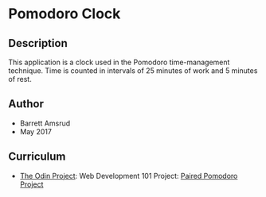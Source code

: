 # Pomodoro Clock

## Description

This application is a clock used in the Pomodoro time-management technique.  Time is counted in intervals of 25 minutes of work and 5 minutes of rest.

## Author

- Barrett Amsrud
- May 2017

## Curriculum

- [The Odin Project](www.theodinproject.com): Web Development 101 Project: [Paired Pomodoro Project](https://www.theodinproject.com/courses/web-development-101/lessons/pairing-project)

